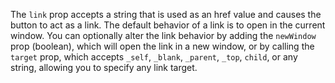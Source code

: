 The `link` prop accepts a string that is used as an href value and causes the button to act as a link. The default behavior of a link is to open in the current window. You can optionally alter the link behavior by adding the `newWindow` prop (boolean), which will open the link in a new window, or by calling the `target` prop, which accepts `_self`, `_blank`, `_parent`, `_top`, `child`, or any string, allowing you to specify any link target.